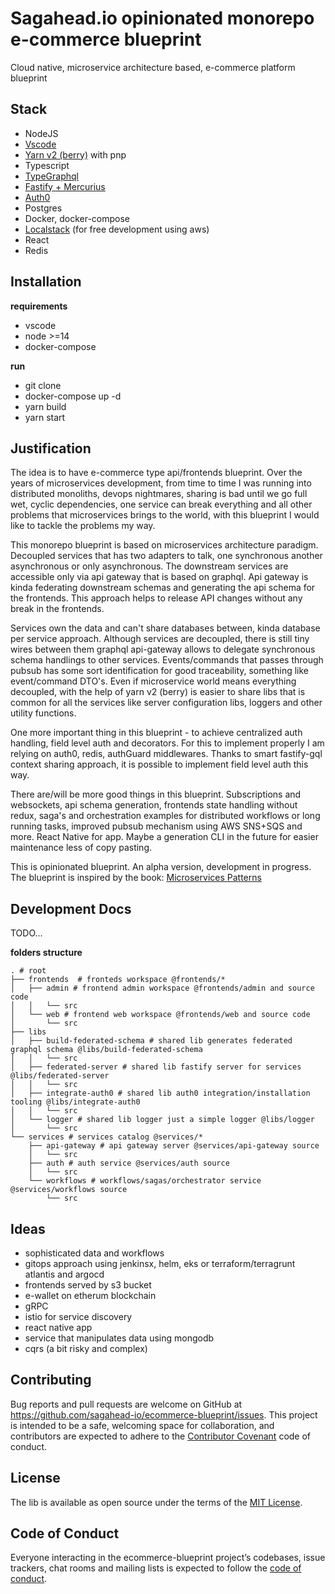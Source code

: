# Sagahead.io opinionated monorepo e-commerce blueprint

Cloud native, microservice architecture based, e-commerce platform blueprint

## Stack

- NodeJS
- [Vscode](https://github.com/microsoft/vscode)
- [Yarn v2 (berry)](https://yarnpkg.com/features/pnp) with pnp
- Typescript
- [TypeGraphql](https://github.com/MichalLytek/type-graphql)
- [Fastify + Mercurius](https://github.com/mercurius-js/mercurius)
- [Auth0](https://auth0.com)
- Postgres
- Docker, docker-compose
- [Localstack](https://github.com/localstack/localstack) (for free development using aws)
- React
- Redis

## Installation

**requirements**

- vscode
- node >=14
- docker-compose

**run**

- git clone
- docker-compose up -d
- yarn build
- yarn start

## Justification

The idea is to have e-commerce type api/frontends blueprint. Over the years of microservices development, from time to time I was running into distributed monoliths, devops nightmares, sharing is bad until we go full wet, cyclic dependencies, one service can break everything and all other problems that microservices brings to the world, with this blueprint I would like to tackle the problems my way.

This monorepo blueprint is based on microservices architecture paradigm. Decoupled services that has two adapters to talk, one synchronous another asynchronous or only asynchronous. The downstream services are accessible only via api gateway that is based on graphql. Api gateway is kinda federating downstream schemas and generating the api schema for the frontends. This approach helps to release API changes without any break in the frontends.

Services own the data and can't share databases between, kinda database per service approach. Although services are decoupled, there is still tiny wires between them graphql api-gateway allows to delegate synchronous schema handlings to other services. Events/commands that passes through pubsub has some sort identification for good traceability, something like event/command DTO's. Even if microservice world means everything decoupled, with the help of yarn v2 (berry) is easier to share libs that is common for all the services like server configuration libs, loggers and other utility functions.

One more important thing in this blueprint - to achieve centralized auth handling, field level auth and decorators. For this to implement properly I am relying on auth0, redis, authGuard middlewares. Thanks to smart fastify-gql context sharing approach, it is possible to implement field level auth this way.

There are/will be more good things in this blueprint. Subscriptions and websockets, api schema generation, frontends state handling without redux, saga's and orchestration examples for distributed workflows or long running tasks, improved pubsub mechanism using AWS SNS+SQS and more. React Native for app. Maybe a generation CLI in the future for easier maintenance less of copy pasting.

This is opinionated blueprint.
An alpha version, development in progress.
The blueprint is inspired by the book: [Microservices Patterns](https://microservices.io/about.html)

## Development Docs

TODO...

**folders structure**

```
. # root
├── frontends  # fronteds workspace @frontends/*
│   ├── admin # frontend admin workspace @frontends/admin and source code
│   │   └── src
│   └── web # frontend web workspace @frontends/web and source code
│       └── src
├── libs
│   ├── build-federated-schema # shared lib generates federated graphql schema @libs/build-federated-schema
│   │   └── src
│   ├── federated-server # shared lib fastify server for services @libs/federated-server
│   │   └── src
│   ├── integrate-auth0 # shared lib auth0 integration/installation tooling @libs/integrate-auth0
│   │   └── src
│   └── logger # shared lib logger just a simple logger @libs/logger
│       └── src
└── services # services catalog @services/*
    ├── api-gateway # api gateway server @services/api-gateway source
    │   └── src
    ├── auth # auth service @services/auth source
    │   └── src
    └── workflows # workflows/sagas/orchestrator service @services/workflows source
        └── src
```

## Ideas

- sophisticated data and workflows
- gitops approach using jenkinsx, helm, eks or terraform/terragrunt atlantis and argocd
- frontends served by s3 bucket
- e-wallet on etherum blockchain
- gRPC
- istio for service discovery
- react native app
- service that manipulates data using mongodb
- cqrs (a bit risky and complex)

## Contributing

Bug reports and pull requests are welcome on GitHub at https://github.com/sagahead-io/ecommerce-blueprint/issues. This project is intended to be a safe, welcoming space for collaboration, and contributors are expected to adhere to the [Contributor Covenant](http://contributor-covenant.org) code of conduct.

## License

The lib is available as open source under the terms of the [MIT License](https://opensource.org/licenses/MIT).

## Code of Conduct

Everyone interacting in the ecommerce-blueprint project’s codebases, issue trackers, chat rooms and mailing lists is expected to follow the [code of conduct](https://github.com/sagahead-io/ecommerce-blueprint/tree/master/CODE_OF_CONDUCT.md).
